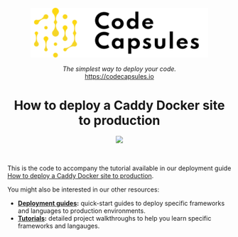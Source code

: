 
<p align="center">
  <a href="https://codecapsules.io/">
    <img alt="Code Capsules" title="Code Capsules" src="./logo.svg" width="400" style="color: black">
  </a>
</p>


<p align="center">
  <i>The simplest way to deploy your code.</i><br/> 
  <a href="https://codecapsules.io/">https://codecapsules.io</a>
</p>

<h1 align="center">
  How to deploy a Caddy Docker site to production
</h1>

<p align="center">
<img src="https://img.shields.io/badge/docker-%230db7ed.svg?style=for-the-badge&logo=docker&logoColor=white">
</p>

<br/>


This is the code to accompany the tutorial available in our deployment guide [How to deploy a Caddy Docker site to production](https://codecapsules.io/docs/deployment/how-to-deploy-caddy-docker-site-to-production/).

You might also be interested in our other resources:

* **[Deployment guides](http://codecapsules.io/docs/deployment/):** quick-start guides to deploy specific frameworks and languages to production environments.
* **[Tutorials](http://codecapsules.io/docs/tutorials/):** detailed project walkthroughs to help you learn specific frameworks and langauges.
